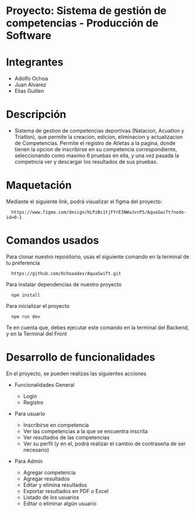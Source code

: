 # Proyecto: Sistema de gestión de competencias - Producción de Software
  


# Integrantes
   - Adolfo Ochoa
   - Juan Alvarez
   - Elias Guillen


  
# Descripción
  - Sistema de gestion de competencias deportivas (Natacion, Acuatlon y Triatlon), que permite la creacion, edicion, eliminacion y actualizacion de Competencias. Permite el registro de Atletas a la pagina, donde tienen la opcion de inscribirse en su competencia correspondiente, seleccionando como maximo 6 pruebas en ella, y una vez pasada la competncia ver y descargar los resultados de sus pruebas. 

# Maquetación

  Mediante el siguiente link, podrá visualizar el figma del proyecto:

      https://www.figma.com/design/hLPzBs1tjFYrE3NWaJvcP5/AquaSwift?node-id=0-1
  
# Comandos usados

  Para clonar nuestro repositorio, usas el siguiente comando en la terminal de tu preferencia
  
      https://github.com/Ochoaadev/AquaSwift.git
      
  Para instalar dependencias de nuestro proyecto

      npm install

  Para inicializar el proyecto

      npm run dev

  Te en cuenta que, debes ejecutar este comando en la terminal del Backend, y en la Terminal del Front

# Desarrollo de funcionalidades

  En el proyecto, se pueden realizas las siguientes acciones

  - Funcionalidades General
    * Login
    * Registro
   
  - Para usuario
    * Inscribirse en competencia
    * Ver las competencias a la que se encuentra inscrita
    * Ver resultados de las competencias
    * Ver su perfil (y en el, podrá realizar el cambio de contraseña de ser necesario)

  - Para Admin
    * Agregar competencia
    * Agregar resultados
    * Editar y elimina resultados
    * Exportar resultados en PDF o Excel
    * Listado de los usuarios
    * Editar o eliminar algún usuario
